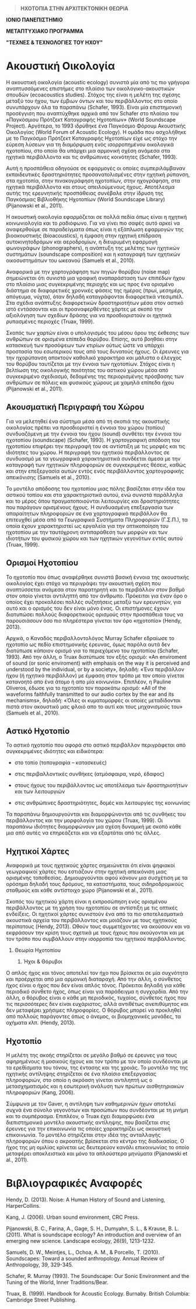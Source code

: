 >   **ΗΧΟΤΟΠΙΑ ΣΤΗΝ ΑΡΧΙΤΕΚΤΟΝΙΚΗ ΘΕΩΡΙΑ**

**ΙΟΝΙΟ ΠΑΝΕΠΙΣΤΗΜΙΟ**

**ΜΕΤΑΠΤΥΧΙΑΚΟ ΠΡΟΓΡΑΜΜΑ**

**"ΤΕΧΝΕΣ & ΤΕΧΝΟΛΟΓΙΕΣ ΤΟΥ ΗΧΟΥ"**  


Ακουστική Οικολογία
===================

Η ακουστική οικολογία (acoustic ecology) συνιστά μία από τις πιο γρήγορα
αναπτυσσόμενες επιστήμες στο πλαίσιο των οικολογικο-ακουστικών σπουδών
(ecoacoustics studies). Στόχος της είναι η μελέτη της σχέσης μεταξύ του ήχου,
των έμβιων όντων και του περιβάλλοντος στο οποίο συνυπάρχουν όλα τα παραπάνω
(Schafer, 1993). Είναι μία επιστημονική προσέγγιση που αναπτύχθηκε αρχικά από
τον Schafer στο πλαίσιο του «Παγκόσμιου Πρότζεκτ Καταγραφής Ηχοτοπίων» (World
Soundscape Project). Αργότερα, το 1993 ιδρύθηκε ένα Παγκόσμιο Φόρουμ Ακουστικής
Οικολογίας (World Forum of Acoustic Ecology). Η ομάδα που ασχολήθηκε με το
Παγκόσμιο Πρότζεκτ Καταγραφής Ηχοτοπίων είχε ως στόχο την εύρεση λύσεων για τη
διαμόρφωση ενός ισορροπημένου οικολογικά ηχοτοπίου, στο οποίο θα υπάρχει μια
αρμονική σχέση ανάμεσα στα ηχητικά περιβάλλοντα και τις ανθρώπινες κοινότητες
(Schafer, 1993).

Αυτή η προσπάθεια οδηγούσε σε εφαρμογές οι οποίες συμπεριλάμβαναν εκπαιδευτικές
δραστηριότητες προσανατολισμένες στην ηχητική ρύπανση, στα ηχοτοπία, στην
πινακογράφηση ηχοτοπίων, στην ηχογράφηση, στα ηχητικά περιβάλλοντα και στους
απειλούμενους ήχους. Αποτέλεσμα αυτής της ερευνητικής προσπάθειας συνέβαλε στην
ίδρυση της Παγκόσμιας Βιβλιοθήκης Ηχοτοπίων (World Soundscape Library)
(Pijanowski et al., 2011).

Η ακουστική οικολογία εφαρμόζεται σε πολλά πεδία όπως είναι η ηχητική
κοινωνιολογία και το ραδιόφωνο. Για να γίνει πιο σαφές αυτό αρκεί να αναφερθούμε
σε παραδείγματα όπως είναι η εξάπλωση εφαρμογών της βιοακουστικής
(bioacoustics), η έμφαση στην ηχητική επίδραση αυτοκινητοδρόμων και αεροδρομίων,
η διευρυμένη εφαρμογή φωνογράφων (phonographers), η ανάπτυξη της μελέτης των
ηχητικών συστημάτων (soundscape composition) και η καταγραφή των ηχητικών
οικοσυστημάτων του ωκεανού (Samuels et al., 2010).

Αναφορικά με την χαρτογράφηση των πηγών θορύβου (noise map) σημειώνεται ότι
συνιστά μια γραφική αναπαράσταση των επιπέδων ήχου στο πλαίσιο μιας
συγκεκριμένης περιοχής και ως προς ένα ορισμένο διάστημα σε διαφορετικές
χρονικές φάσεις της ημέρας (πρωί, μεσημέρι, απόγευμα, νύχτα), όταν δηλαδή
καταγράφονται διαφορετικά ντεσιμπέλ. Στα σχέδια ανάπτυξης διαφορετικών
δραστηριοτήτων μέσα στον αστικό ιστό εντάσσονται και οι προαναφερθέντες χάρτες
με σκοπό την αξιολόγηση των σχεδίων δράσης για να προσδιοριστούν οι ηχητικά
ρυπασμένες περιοχές (Truax, 1999).

Σκοπός των χαρτών είναι ο υπολογισμός του μέσου όρου της έκθεσης των ανθρώπων σε
ορισμένα επίπεδα θορύβου. Επίσης, αυτό βοηθάει στην κατασκευή των προσόψεων των
κτιρίων ούτως ώστε να υπάρχει προστασία του εσωτερικού τους από τους δυνατούς
ήχους. Οι έρευνες για την ηχορύπανση αποκτούν καθολικό χαρακτήρα και μάλιστα ο
έλεγχος του θορύβου ταυτίζεται με την έννοια των ηχοτοπίων. Στόχος είναι η
βελτίωση της οικολογικής ποιότητας του αστικού χώρου μέσα από συγκεκριμένο
σχεδιασμό, δεδομένης της περιορισμένης πρόσβασης των ανθρώπων σε πόλεις και
φυσικούς χώρους με χαμηλά επίπεδα ήχου (Pijanowski et al., 2011).

Ακουσματική Περιγραφή του Χώρου
-------------------------------

Για να μελετηθεί ένα σύστημα μέσα από τη σκοπιά της ακουστικής οικολογίας πρέπει
να προσδιοριστεί η έννοια του χώρου (τοπίου) συνδυαζόμενη με την έννοια του ήχου
(sound) συνθέτει την έννοια του ηχοτοπίου (soundscape) (Schafer, 1993). H
χαρτογραφική απόδοση του ηχοτοπίου επιφέρει την περιγραφή του σε αντίστιξη με
τις μορφές και τις ιδιότητες του χώρου. Η περιγραφή του ηχητικού περιβάλλοντος
σε συνδυασμό με τα γεωγραφικά χαρακτηριστικά συνδέεται άμεσα με την καταγραφή
των ηχητικών πληροφοριών σε συγκεκριμένες θέσεις, καθώς και στην επεξεργασία
αυτών εντός ενός περιβάλλοντος χαρτογραφικής απεικόνισης (Samuels et al., 2010).

Το μοντέλο απόδοσης του ηχοτοπίου μιας πόλης βασίζεται στην ιδέα του αστικού
τοπίου και στα χαρακτηριστικά αυτού, ενώ συνιστά παράλληλα και το μέρος όπου
πραγματοποιούνται λειτουργίες και δραστηριότητες που παράγουν ορισμένους ήχους.
Η συνδυασμένη επεξεργασία των απαραίτητων πληροφοριών σε ένα χαρτογραφικό
περιβάλλον θα επιτευχθεί μέσα από τα Γεωγραφικά Συστήματα Πληροφοριών (Γ.Σ.Π.),
τα οποία έχουν χαρακτηριστεί ως εργαλεία για την οπτικοποίηση του ηχοτοπίου με
την ταυτόχρονη αντιπαράθεση των μορφών και των ιδιοτήτων του φυσικού χώρου και
των ηχητικών γεγονότων εντός αυτού (Truax, 1999).

Ορισμοί Ηχοτοπίου
-----------------

Το ηχοτοπίο που όπως αναφέρθηκε συνιστά βασική έννοια της ακουστικής οικολογίας
έχει στόχο να περιγράψει την ακουστική σχέση που αναπτύσσεται ανάμεσα στον
παρατηρητή και το περιβάλλον στον βαθμό στον οποίο γίνεται αντιληπτή από τον
άνθρωπο. Πρόκειται για έναν όρο ο οποίος έχει προκαλέσει πολλές συζητήσεις
μεταξύ των ερευνητών, για αυτό και ο ορισμός του δεν είναι μόνο ένας. Οι
επιστήμονες έχουν διατυπώσει πολλούς διαφορετικούς ορισμούς στην προσπάθεια τους
να παρουσιάσουν όσο πιο πληρέστερα γίνεται τον όρο «ηχοτοπίο» (Hendy, 2013).

Αρχικά, ο Καναδός περιβαλλοντολόγος Murray Schafer εδραίωσε το ηχοτοπίο ως πεδίο
επιστημονικής έρευνας, όμως παρόλα αυτά δεν διατύπωσε κάποιον ορισμό για το
περιεχόμενο του ηχοτοπίου (Schafer, 1993). Από την άλλη, ο Truax διατύπωσε τον
εξής ορισμό: «An enviroment of sound (or sonic enviroment) with emphasis on the
way it is perceived and understood by the individual, or by a society», δηλαδή:
«Ένα περιβάλλον ήχου (ή ηχητικό περιβάλλον) με έμφαση στον τρόπο με τον οποίο
γίνεται κατανοητό απο ένα άτομο ή απο μία κοινωνία». Επιπλέον, η Pauline
Oliveros, έδωσε για το ηχοτοπίο τον παρακάτω ορισμό: «All of the waveforms
faithfully transmitted to our audio cortex by the ear and its mechanisms»,
δηλαδή: «Όλες οι κυματομορφές οι οποίες μεταδίδονται πιστά στον ακουστικό μας
φλοιό απο το αυτί και τους μηχανισμούς του» (Samuels et al., 2010).

Αστικό Ηχοτοπίο
---------------

Το αστικό ηχοτοπίο που αφορά στο αστικό περιβάλλον περιγράφεται από
συγκεκριμένες ιδιότητες και ειδικότερα:

-   στο τοπίο (τοπογραφία – κατασκευές)

-   στις περιβαλλοντικές συνθήκες (ατμόσφαιρα, νερό, έδαφος)

-   στους ήχους του περιβάλλοντος ως αποτέλεσμα των δραστηριοτήτων και των
    λειτουργιών

-   στις ανθρώπινες δραστηριότητες, δομές και λειτουργίες της κοινωνίας

Τα παραπάνω δημιουργούνται και διαμορφώνονται από τις συνθήκες του περιβάλλοντος
και την μορφολογία του χώρου (Truax, 1999). Οι παραπάνω ιδιότητες διαμορφώνουν
μια σχέση δυναμική με σκοπό κάθε μια από αυτές να επηρεάζεται και να εξαρτάται
από τις άλλες.

Ηχητικοί Χάρτες
---------------

Αναφορικά με τους ηχητικούς χάρτες σημειώνεται ότι είναι ψηφιακοί γεωγραφικοί
χάρτες που εστιάζουν στην ηχητική απεικόνιση μιας ορισμένης τοποθεσίας.
Δημιουργούνται αφού κάνουν μια συσχέτιση με τα ορόσημα δηλαδή τους δρόμους, τα
καταστήματα, τους σιδηροδρομικούς σταθμούς και κάθε αντίστοιχο χώρο (Pijanowski
et al., 2011).

Σκοπός του ηχητικού χάρτη είναι η εκπροσώπηση ενός ορισμένου περιβάλλοντος με τη
χρήση του ηχοτοπίου σε αντίστιξη με τις οπτικές ενδείξεις. Οι ηχητικοί χάρτες
συνιστούν ένα από τα πιο αποτελεσματικά ακουστικά αρχεία του περιβάλλοντος και
μοιάζουν με τους ηχητικούς περίπατους (Hendy, 2013). Ωθούν τους συμμετέχοντες να
ακούσουν και να εκφράσουν την κρίση τους σχετικά με τους ήχους που ακούγονται
και με τον τρόπο που συμβάλλουν στην ισορροπία του ηχητικού περιβάλλοντος.

1.  Θεωρία Ηχοτοπίου

    1.  Ήχοι & Θόρυβοι

Ο απλός ήχος και τόνος αποτελεί τον ήχο που βρίσκεται σε μία συχνότητα και
προέρχεται από μια αρμονική διαταραχή. Από την άλλη, ο σύνθετος ήχος είναι ο
ήχος που δεν είναι απλός τόνος. Πρόκειται δηλαδή για κάθε περιοδικό σύνθετο
ήχος, όπως είναι για παράδειγμα η συγχορδία. Από την άλλη, ο θόρυβος είναι ο
κάθε μη περιοδικός, τυχαίος, σύνθετος ήχος που τις περισσότερες δεν είναι
ευχάριστος, αλλά αντιθέτως ανεπιθύμητος και δεν μεταφέρει χρήσιμες πληροφορίες.
Ο θόρυβος μπορεί να προκληθεί από πολλούς παράγοντες όπως ο άνεμος, οι
βιομηχανικές μονάδες, τα οχήματα κλπ. (Hendy, 2013).

Ηχοτοπίο
--------

Η μελέτη της ακοής στηρίζεται σε μεγάλο βαθμό σε έρευνες για τους αφηρημένους ή
μοσικούς ήχους και τον τρόπο με τον οποίο συνδέονται με τα ερεθίσματα του τόνου,
της έντασης και της χροιάς. Το μοντέλο της της ηχητικής αντίληψης στηρίζεται σε
ένα πλαίσιο επεξεργασίας πληροφοριών, στο οποίο η ακρόαση γίνεται αντιληπτή ως ο
μετασχηματισμός και η εσωτερική ανάλυση των πρώτων αισθητηριακών πληροφοριών
(Kang, 2006).

Σύμφωνα με τον Gaver, η αντίληψη των καθημερινών ήχων αποτελεί συχνά ένα σύνολο
γεγονότων και προσώπων που συνδέονται με τη μνήμη και το συμπέρασμα. Επιπλέον, ο
Truax έχει διαμορφώσει ένα διεπιστημονικό μοντέλο ακουστικής αντίληψης, που
βασίζεται στις έρευνες για την επικοινωνία τις οποίες χαρακτηρίζει ως ακουστική
επικοινωνία. Το μοντέλο στηρίζεται στην ιδέα της ανταλλαγής πληροφοριών όπου ο
ακροατής βρίσκεται στο κέντρο της διαδικασίας. Ο ήχος της μη ομιλίας κρίνεται ως
δευτερεύον κανάλι επικοινωνίας το οποίο μεταφέρει αποκλειστικά και μόνο τα
απλούστερα μηνύματα (Pijanowski et al., 2011).

Βιβλιογραφικές Αναφορές 
========================

Hendy, D. (2013). Noise: A Human History of Sound and Listening, HarperCollins.

Kang, J. (2006). Urban sound environment, CRC Press.

Pijanowski, B. C., Farina, A., Gage, S. H., Dumyahn, S. L., & Krause, B. L.
(2011). What is soundscape ecology? An introduction and overview of an emerging
new science. Landscape ecology, 26(9), 1213-1232.

Samuels, D. W., Meintjes, L., Ochoa, A. M., & Porcello, T. (2010). Soundscapes:
Toward a sounded anthropology. Annual Review of Anthropology, 39, 329-345.

Schafer, R. Murray (1993). The Soundscape: Our Sonic Environment and the Tuning
of the World, Inner Traditions/Bear.

Truax, B. (1999). Handbook for Acoustic Ecology. Burnaby. British Columbia:
Cambridge Street Publishing.
